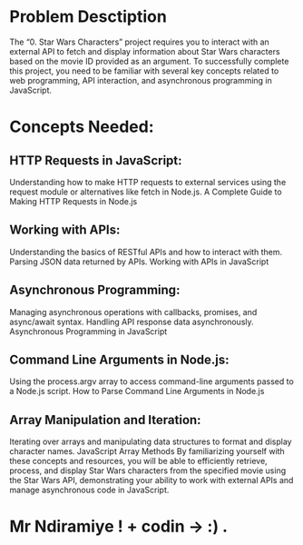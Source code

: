 # Problem Desctiption

The “0. Star Wars Characters” project requires you to interact with an external API to fetch and display information about Star Wars characters based on the movie ID provided as an argument. To successfully complete this project, you need to be familiar with several key concepts related to web programming, API interaction, and asynchronous programming in JavaScript.

# Concepts Needed:

## HTTP Requests in JavaScript:

Understanding how to make HTTP requests to external services using the request module or alternatives like fetch in Node.js.
A Complete Guide to Making HTTP Requests in Node.js

## Working with APIs:

Understanding the basics of RESTful APIs and how to interact with them.
Parsing JSON data returned by APIs.
Working with APIs in JavaScript

## Asynchronous Programming:

Managing asynchronous operations with callbacks, promises, and async/await syntax.
Handling API response data asynchronously.
Asynchronous Programming in JavaScript

## Command Line Arguments in Node.js:

Using the process.argv array to access command-line arguments passed to a Node.js script.
How to Parse Command Line Arguments in Node.js

## Array Manipulation and Iteration:

Iterating over arrays and manipulating data structures to format and display character names.
JavaScript Array Methods
By familiarizing yourself with these concepts and resources, you will be able to efficiently retrieve, process, and display Star Wars characters from the specified movie using the Star Wars API, demonstrating your ability to work with external APIs and manage asynchronous code in JavaScript.

# Mr Ndiramiye ! + codin -> :) .
